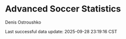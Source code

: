 # Advanced Soccer Statistics
Denis Ostroushko

<!-- gfm -->

Last successful data update: 2025-09-28 23:19:16 CST
